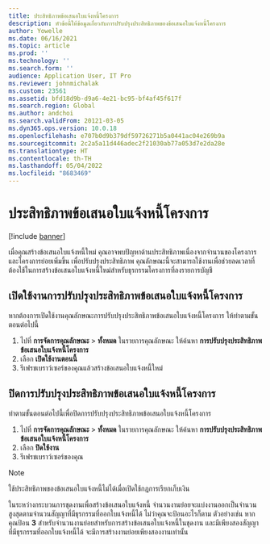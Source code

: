 ```yaml
---
title: ประสิทธิภาพข้อเสนอใบแจ้งหนี้โครงการ
description: หัวข้อนี้ให้ข้อมูลเกี่ยวกับการปรับปรุงประสิทธิภาพของข้อเสนอใบแจ้งหนี้โครงการ
author: Yowelle
ms.date: 06/16/2021
ms.topic: article
ms.prod: ''
ms.technology: ''
ms.search.form: ''
audience: Application User, IT Pro
ms.reviewer: johnmichalak
ms.custom: 23561
ms.assetid: bfd18d9b-d9a6-4e21-bc95-bf4af45f617f
ms.search.region: Global
ms.author: andchoi
ms.search.validFrom: 20121-03-05
ms.dyn365.ops.version: 10.0.18
ms.openlocfilehash: e707b0d9b379df59726271b5a0441ac04e269b9a
ms.sourcegitcommit: 2c2a5a11d446adec2f21030ab77a053d7e2da28e
ms.translationtype: HT
ms.contentlocale: th-TH
ms.lasthandoff: 05/04/2022
ms.locfileid: "8683469"
---
```

# <a name="project-invoice-proposal-performance"></a>ประสิทธิภาพข้อเสนอใบแจ้งหนี้โครงการ

[!include [banner](../includes/banner.md)]

เมื่อคุณสร้างข้อเสนอใบแจ้งหนี้ใหม่ คุณอาจพบปัญหาด้านประสิทธิภาพเนื่องจากจำนวนของโครงการและโครงการย่อยเพิ่มขึ้น เพื่อปรับปรุงประสิทธิภาพ คุณลักษณะนี้จะสามารถใช้งานเพื่อช่วยลดเวลาที่ต้องใช้ในการสร้างข้อเสนอใบแจ้งหนี้ใหม่สำหรับธุรกรรมโครงการที่ลงรายการบัญชี

## <a name="enable-project-invoice-proposal-performance-enhancement"></a>เปิดใช้งานการปรับปรุงประสิทธิภาพข้อเสนอใบแจ้งหนี้โครงการ
หากต้องการเปิดใช้งานคุณลักษณะการปรับปรุงประสิทธิภาพข้อเสนอใบแจ้งหนี้โครงการ ให้ทำตามขั้นตอนต่อไปนี้

1.  ไปที่ **การจัดการคุณลักษณะ** > **ทั้งหมด** ในรายการคุณลักษณะ ให้ค้นหา **การปรับปรุงประสิทธิภาพข้อเสนอใบแจ้งหนี้โครงการ**
2.  เลือก **เปิดใช้งานตอนนี้**
3.  รีเฟรชเบราว์เซอร์ของคุณแล้วสร้างข้อเสนอใบแจ้งหนี้ใหม่

## <a name="turn-off-project-invoice-proposal-performance-enhancement"></a>ปิดการปรับปรุงประสิทธิภาพข้อเสนอใบแจ้งหนี้โครงการ
ทำตามขั้นตอนต่อไปนี้เพื่อปิดการปรับปรุงประสิทธิภาพข้อเสนอใบแจ้งหนี้โครงการ

1.  ไปที่ **การจัดการคุณลักษณะ** > **ทั้งหมด** ในรายการคุณลักษณะ ให้ค้นหา **การปรับปรุงประสิทธิภาพข้อเสนอใบแจ้งหนี้โครงการ**
2.  เลือก **ปิดใช้งาน**
3.  รีเฟรชเบราว์เซอร์ของคุณ

> [!NOTE]
> ใช้ประสิทธิภาพของข้อเสนอใบแจ้งหนี้ไม่ได้เมื่อเปิดใช้กฎการเรียกเก็บเงิน
> 
> ในระหว่างกระบวนการชุดงานเพื่อสร้างข้อเสนอใบแจ้งหนี้ จำนวนงานย่อยจะแบ่งงานออกเป็นจำนวนสูงสุดตามจำนวนสัญญาที่มีธุรกรรมที่ออกใบแจ้งหนี้ได้ ไม่ว่าคุณจะป้อนอะไรก็ตาม ตัวอย่างเช่น หากคุณป้อน **3** สำหรับจำนวนงานย่อยสำหรับการสร้างข้อเสนอใบแจ้งหนี้ในชุดงาน และมีเพียงสองสัญญาที่มีธุรกรรมที่ออกใบแจ้งหนี้ได้ จะมีการสร้างงานย่อยเพียงสองงานเท่านั้น
